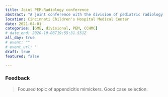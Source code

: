 ```yaml
---
title: Joint PEM-Radiology conference
abstract: "A joint conference with the division of pediatric radiology reviewing recent imaging and clinical cases. We focused on the topic of appendicitis mimics and the role of imaging in the workup of undifferentiated abdominal pain in the ED."
location: Cincinnati Children's Hospital Medical Center
date: 2021-04-01
categories: [GME, divisional, PEM, CCHMC]
# date_end: 2020-10-08T19:55:31.551Z
all_day: true
# event: ""
# event_url: ''
draft: true
featured: false

---
```

### Feedback
<!--StartFragment-->

> Focused topic of appendicitis mimickers.
> Good case selection.

<!--EndFragment-->

